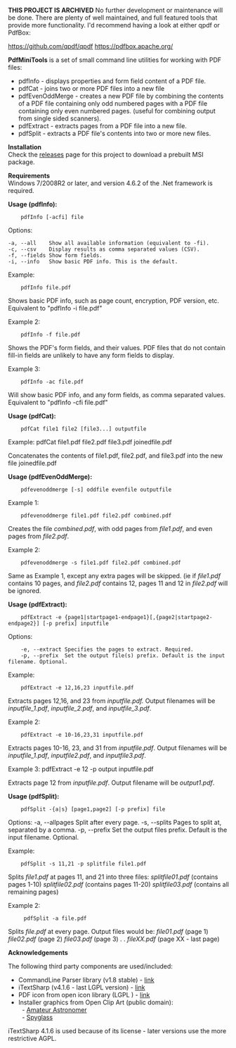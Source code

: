 **THIS PROJECT IS ARCHIVED**
No further development or maintenance will be done. There are plenty of well maintained, and full featured tools that provide more functionality. I'd recommend having a look at either qpdf or PdfBox:

https://github.com/qpdf/qpdf
https://pdfbox.apache.org/


**PdfMiniTools** is a set of small command line  utilities for working with PDF files:
- pdfInfo - displays properties and form field content of a PDF file.
- pdfCat - joins two or more PDF files into a new file 
- pdfEvenOddMerge - creates a new PDF file by combining the contents of a PDF file containing only odd numbered pages with a PDF file containing only even numbered pages. (useful for combining output from single sided scanners).
- pdfExtract - extracts pages from a PDF file into a new file.
- pdfSplit - extracts a PDF file's contents into two or more new files.

**Installation**<br/>
Check the [releases](<https://github.com/stchan/PdfMiniTools/releases>) page for this project to download a prebuilt MSI package.

**Requirements**<br/>
Windows 7/2008R2 or later, and version 4.6.2 of the .Net framework is required.




**Usage (pdfInfo):**

        
        pdfInfo [-acfi] file
        
Options:


    -a, --all	 Show all available information (equivalent to -fi). 
    -c, --csv	 Display results as comma separated values (CSV). 
    -f, --fields Show form fields. 
    -i, --info	 Show basic PDF info. This is the default.

Example:

        
        pdfInfo file.pdf
        
Shows basic PDF info, such as page count, encryption, PDF version, etc. Equivalent to "pdfInfo -i file.pdf"



Example 2:


        pdfInfo -f file.pdf


Shows the PDF's form fields, and their values. PDF files that do not contain fill-in fields are unlikely to have any form fields to display.



Example 3:

        pdfInfo -ac file.pdf  

Will show basic PDF info, and any form fields, as comma separated values. Equivalent to "pdfInfo -cfi file.pdf"



**Usage (pdfCat):**


        pdfCat file1 file2 [file3...] outputfile


Example:
        pdfCat file1.pdf file2.pdf file3.pdf joinedfile.pdf  

Concatenates the contents of file1.pdf, file2.pdf, and file3.pdf into the new file joinedfile.pdf



**Usage (pdfEvenOddMerge):**


        pdfevenoddmerge [-s] oddfile evenfile outputfile

Example 1:

        pdfevenoddmerge file1.pdf file2.pdf combined.pdf

Creates the file *combined.pdf*, with odd pages from *file1.pdf*, and even pages from *file2.pdf*.



Example 2:

        pdfevenoddmerge -s file1.pdf file2.pdf combined.pdf

Same as Example 1, except any extra pages will be skipped. (ie if *file1.pdf* contains 10 pages, and *file2.pdf* contains 12,  pages 11 and 12 in *file2.pdf* will be ignored.



**Usage (pdfExtract):**

        pdfExtract -e {page1|startpage1-endpage1}[,{page2|startpage2-endpage2}] [-p prefix] inputfile

Options:

        -e, --extract Specifies the pages to extract. Required. 
        -p, --prefix  Set the output file(s) prefix. Default is the input filename. Optional.



Example:

        pdfExtract -e 12,16,23 inputfile.pdf

Extracts pages 12,16, and 23 from *inputfile.pdf.* Output filenames will be *inputfile_1.pdf*, *inputfile_2.pdf*, and *inputfile_3.pdf*.



Example 2:

        pdfExtract -e 10-16,23,31 inputfile.pdf

Extracts pages 10-16, 23, and 31 from *inputfile.pdf*. Output filenames will be *inputfile_1.pdf*, *inputfile2.pdf*, and *inputfile3.pdf*.



Example 3:
        pdfExtract -e 12 -p output inputfile.pdf  

Extracts page 12 from *inputfile.pdf*. Output filename will be *output1.pdf*.



**Usage (pdfSplit):**

        pdfSplit -{a|s} [page1,page2] [-p prefix] file

Options:
        -a, --allpages Split after every page. 
        -s, --splits   Pages to split at, separated by a comma. 
        -p, --prefix   Set the output files prefix. Default is the input filename. Optional.

Example:

        pdfSplit -s 11,21 -p splitfile file1.pdf  

Splits *file1.pdf* at pages 11, and 21 into three files:
*splitfile01.pdf* (contains pages 1-10) 
*splitfile02.pdf* (contains pages 11-20) 
*splitfile03.pdf* (contains all remaining pages)



Example 2:

         pdfSplit -a file.pdf   

Splits *file.pdf* at every page. Output files would be:
*file01.pdf* (page 1)
*file02.pdf* (page 2) 
*file03.pdf* (page 3) 
. 
. 
*fileXX.pdf* (page XX - last page)


**Acknowledgements**

The following third party components are used/included:
-   CommandLine Parser library (v1.8 stable) - [link][1]
-   iTextSharp (v4.1.6 - last LGPL version) - [link][2]
-   PDF icon from open icon library (LGPL ) - [link][3]
-   Installer graphics from Open Clip Art (public domain):<br/>
&nbsp; - [Amateur Astronomer][4]<br/>
&nbsp; - [Spyglass][5]  

[1]: <http://commandline.codeplex.com/>

[5]: <http://openclipart.org/detail/28059/spyglass1-by-crimperman>

[4]: <http://openclipart.org/detail/139579/amateur-astronomer-by-sunking2>

[3]: <http://openiconlibrary.sourceforge.net/gallery2/?./Icons/apps/acroread.png>

[2]: <http://itextsharp.svn.sourceforge.net/viewvc/itextsharp/tags/iTextSharp_4_1_6/>

iTextSharp 4.1.6 is used because of its license - later versions use the more restrictive AGPL.

